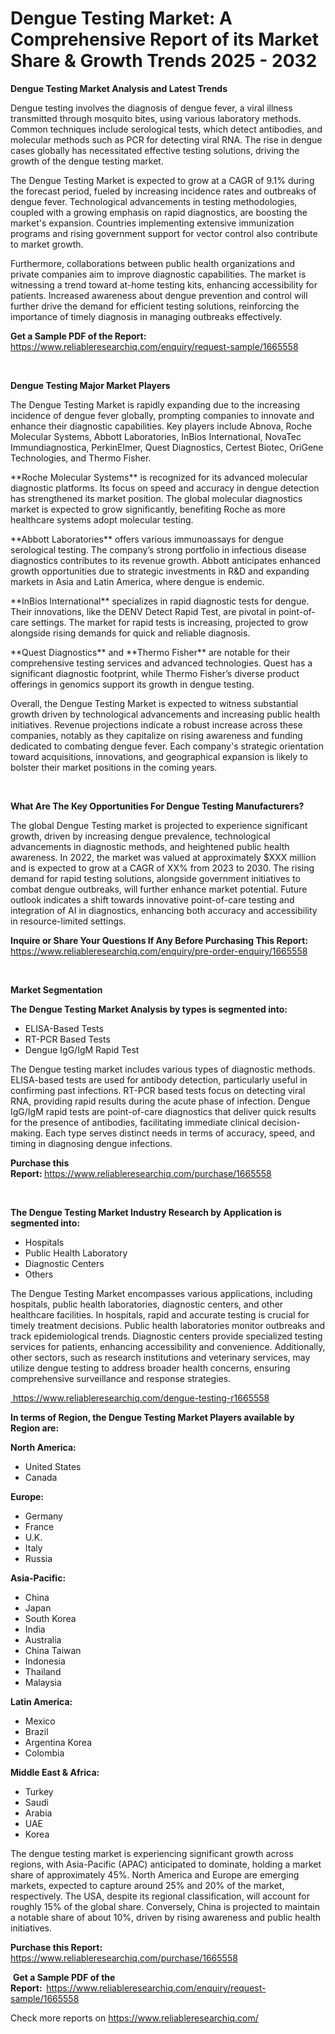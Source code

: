 <p><h1>Dengue Testing Market: A Comprehensive Report of its Market Share & Growth Trends 2025 - 2032</h1></p><p><strong>Dengue Testing Market Analysis and Latest Trends</strong></p>
<p><p>Dengue testing involves the diagnosis of dengue fever, a viral illness transmitted through mosquito bites, using various laboratory methods. Common techniques include serological tests, which detect antibodies, and molecular methods such as PCR for detecting viral RNA. The rise in dengue cases globally has necessitated effective testing solutions, driving the growth of the dengue testing market.</p><p>The Dengue Testing Market is expected to grow at a CAGR of 9.1% during the forecast period, fueled by increasing incidence rates and outbreaks of dengue fever. Technological advancements in testing methodologies, coupled with a growing emphasis on rapid diagnostics, are boosting the market's expansion. Countries implementing extensive immunization programs and rising government support for vector control also contribute to market growth. </p><p>Furthermore, collaborations between public health organizations and private companies aim to improve diagnostic capabilities. The market is witnessing a trend toward at-home testing kits, enhancing accessibility for patients. Increased awareness about dengue prevention and control will further drive the demand for efficient testing solutions, reinforcing the importance of timely diagnosis in managing outbreaks effectively.</p></p>
<p><strong>Get a Sample PDF of the Report:&nbsp;</strong> <a href="https://www.reliableresearchiq.com/enquiry/request-sample/1665558?utm_campaign=1123&utm_medium=2&utm_source=Github&utm_content=ia&utm_term=03032025&utm_id=dengue-testing">https://www.reliableresearchiq.com/enquiry/request-sample/1665558</a></p>
<p>&nbsp;</p>
<p><strong>Dengue Testing Major Market Players</strong></p>
<p><p>The Dengue Testing Market is rapidly expanding due to the increasing incidence of dengue fever globally, prompting companies to innovate and enhance their diagnostic capabilities. Key players include Abnova, Roche Molecular Systems, Abbott Laboratories, InBios International, NovaTec Immundiagnostica, PerkinElmer, Quest Diagnostics, Certest Biotec, OriGene Technologies, and Thermo Fisher.</p><p>**Roche Molecular Systems** is recognized for its advanced molecular diagnostic platforms. Its focus on speed and accuracy in dengue detection has strengthened its market position. The global molecular diagnostics market is expected to grow significantly, benefiting Roche as more healthcare systems adopt molecular testing.</p><p>**Abbott Laboratories** offers various immunoassays for dengue serological testing. The company’s strong portfolio in infectious disease diagnostics contributes to its revenue growth. Abbott anticipates enhanced growth opportunities due to strategic investments in R&D and expanding markets in Asia and Latin America, where dengue is endemic.</p><p>**InBios International** specializes in rapid diagnostic tests for dengue. Their innovations, like the DENV Detect Rapid Test, are pivotal in point-of-care settings. The market for rapid tests is increasing, projected to grow alongside rising demands for quick and reliable diagnosis.</p><p>**Quest Diagnostics** and **Thermo Fisher** are notable for their comprehensive testing services and advanced technologies. Quest has a significant diagnostic footprint, while Thermo Fisher’s diverse product offerings in genomics support its growth in dengue testing.</p><p>Overall, the Dengue Testing Market is expected to witness substantial growth driven by technological advancements and increasing public health initiatives. Revenue projections indicate a robust increase across these companies, notably as they capitalize on rising awareness and funding dedicated to combating dengue fever. Each company's strategic orientation toward acquisitions, innovations, and geographical expansion is likely to bolster their market positions in the coming years.</p></p>
<p>&nbsp;</p>
<p><strong>What Are The Key Opportunities For Dengue Testing Manufacturers?</strong></p>
<p><p>The global Dengue Testing market is projected to experience significant growth, driven by increasing dengue prevalence, technological advancements in diagnostic methods, and heightened public health awareness. In 2022, the market was valued at approximately $XXX million and is expected to grow at a CAGR of XX% from 2023 to 2030. The rising demand for rapid testing solutions, alongside government initiatives to combat dengue outbreaks, will further enhance market potential. Future outlook indicates a shift towards innovative point-of-care testing and integration of AI in diagnostics, enhancing both accuracy and accessibility in resource-limited settings.</p></p>
<p><strong>Inquire or Share Your Questions If Any Before Purchasing This Report:</strong> <a href="https://www.reliableresearchiq.com/enquiry/pre-order-enquiry/1665558?utm_campaign=1123&utm_medium=2&utm_source=Github&utm_content=ia&utm_term=03032025&utm_id=dengue-testing">https://www.reliableresearchiq.com/enquiry/pre-order-enquiry/1665558</a></p>
<p>&nbsp;</p>
<p><strong>Market Segmentation</strong></p>
<p><strong>The Dengue Testing Market Analysis by types is segmented into:</strong></p>
<p><ul><li>ELISA-Based Tests</li><li>RT-PCR Based Tests</li><li>Dengue IgG/IgM Rapid Test</li></ul></p>
<p><p>The Dengue testing market includes various types of diagnostic methods. ELISA-based tests are used for antibody detection, particularly useful in confirming past infections. RT-PCR based tests focus on detecting viral RNA, providing rapid results during the acute phase of infection. Dengue IgG/IgM rapid tests are point-of-care diagnostics that deliver quick results for the presence of antibodies, facilitating immediate clinical decision-making. Each type serves distinct needs in terms of accuracy, speed, and timing in diagnosing dengue infections.</p></p>
<p><strong>Purchase this Report:&nbsp;</strong><a href="https://www.reliableresearchiq.com/purchase/1665558?utm_campaign=1123&utm_medium=2&utm_source=Github&utm_content=ia&utm_term=03032025&utm_id=dengue-testing">https://www.reliableresearchiq.com/purchase/1665558</a></p>
<p>&nbsp;</p>
<p><strong>The Dengue Testing Market Industry Research by Application is segmented into:</strong></p>
<p><ul><li>Hospitals</li><li>Public Health Laboratory</li><li>Diagnostic Centers</li><li>Others</li></ul></p>
<p><p>The Dengue Testing Market encompasses various applications, including hospitals, public health laboratories, diagnostic centers, and other healthcare facilities. In hospitals, rapid and accurate testing is crucial for timely treatment decisions. Public health laboratories monitor outbreaks and track epidemiological trends. Diagnostic centers provide specialized testing services for patients, enhancing accessibility and convenience. Additionally, other sectors, such as research institutions and veterinary services, may utilize dengue testing to address broader health concerns, ensuring comprehensive surveillance and response strategies.</p></p>
<p><a href="https://www.reliableresearchiq.com/dengue-testing-r1665558?utm_campaign=1123&utm_medium=2&utm_source=Github&utm_content=ia&utm_term=03032025&utm_id=dengue-testing">&nbsp;https://www.reliableresearchiq.com/dengue-testing-r1665558</a></p>
<p><strong>In terms of Region, the Dengue Testing Market Players available by Region are:</strong></p>
<p>
    <p> <strong> North America: </strong>
        <ul>
            <li>United States</li>
            <li>Canada</li>
        </ul>
        </p> 
    <p> <strong> Europe: </strong>
        <ul>
            <li>Germany</li>
            <li>France</li>
            <li>U.K.</li>
            <li>Italy</li>
            <li>Russia</li>
        </ul>
        </p> 
    <p> <strong> Asia-Pacific: </strong>
        <ul>
            <li>China</li>
            <li>Japan</li>
            <li>South Korea</li>
            <li>India</li>
            <li>Australia</li>
            <li>China Taiwan</li>
            <li>Indonesia</li>
            <li>Thailand</li>
            <li>Malaysia</li>
        </ul>
        </p> 
    <p> <strong> Latin America: </strong>
        <ul>
            <li>Mexico</li>
            <li>Brazil</li>
            <li>Argentina Korea</li>
            <li>Colombia</li>
        </ul>
        </p> 
    <p> <strong> Middle East & Africa: </strong>
        <ul>
            <li>Turkey</li>
            <li>Saudi</li>
            <li>Arabia</li>
            <li>UAE</li>
            <li>Korea</li>
        </ul>
    </p>
    </p>
<p><p>The dengue testing market is experiencing significant growth across regions, with Asia-Pacific (APAC) anticipated to dominate, holding a market share of approximately 45%. North America and Europe are emerging markets, expected to capture around 25% and 20% of the market, respectively. The USA, despite its regional classification, will account for roughly 15% of the global share. Conversely, China is projected to maintain a notable share of about 10%, driven by rising awareness and public health initiatives.</p></p>
<p><strong>Purchase this Report: </strong><a href="https://www.reliableresearchiq.com/purchase/1665558?utm_campaign=1123&utm_medium=2&utm_source=Github&utm_content=ia&utm_term=03032025&utm_id=dengue-testing">https://www.reliableresearchiq.com/purchase/1665558</a></p>
<p>&nbsp;<strong>Get a Sample PDF of the Report:&nbsp;&nbsp;</strong><a href="https://www.reliableresearchiq.com/enquiry/request-sample/1665558?utm_campaign=1123&utm_medium=2&utm_source=Github&utm_content=ia&utm_term=03032025&utm_id=dengue-testing">https://www.reliableresearchiq.com/enquiry/request-sample/1665558</a></p>
<p><strong></strong></p>
<p>Check more reports on <a href="https://www.reliableresearchiq.com/?utm_campaign=1123&utm_medium=2&utm_source=Github&utm_content=ia&utm_term=03032025&utm_id=dengue-testing">https://www.reliableresearchiq.com/</a></p>